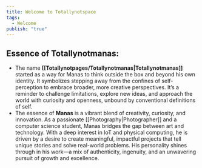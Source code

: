 ```yaml
---
title: Welcome to Totallynotspace
tags:
  - Welcome
publish: "true"
---
```

## Essence of Totallynotmanas:
- The name **[[Totallynotpages/Totallynotmanas|Totallynotmanas]]** started as a way for Manas to think outside the box and beyond his own identity. It symbolizes stepping away from the confines of self-perception to embrace broader, more creative perspectives. It’s a reminder to challenge limitations, explore new ideas, and approach the world with curiosity and openness, unbound by conventional definitions of self.
- The essence of **Manas** is a vibrant blend of creativity, curiosity, and innovation. As a passionate [[Photography|Photographer]] and a computer science student, Manas bridges the gap between art and technology. With a deep interest in IoT and physical computing, he is driven by a desire to create meaningful, impactful projects that tell unique stories and solve real-world problems. His personality shines through in his work—a mix of authenticity, ingenuity, and an unwavering pursuit of growth and excellence.



